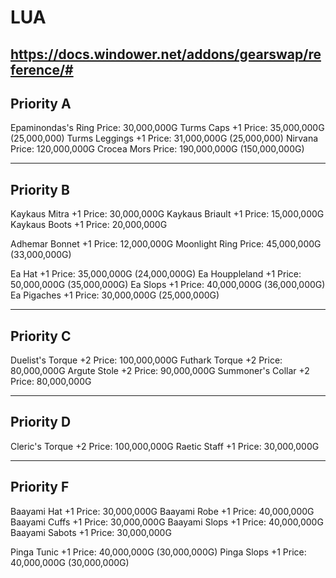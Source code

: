 # LUA
https://docs.windower.net/addons/gearswap/reference/#
-----------
Priority A
-----------
Epaminondas's Ring        Price: 30,000,000G
Turms Caps +1             Price: 35,000,000G (25,000,000)
Turms Leggings +1         Price: 31,000,000G (25,000,000)
Nirvana                   Price: 120,000,000G
Crocea Mors               Price: 190,000,000G (150,000,000G)


-----------
Priority B
-----------
Kaykaus Mitra +1          Price: 30,000,000G
Kaykaus Briault +1        Price: 15,000,000G
Kaykaus Boots +1          Price: 20,000,000G

Adhemar Bonnet +1         Price: 12,000,000G
Moonlight Ring            Price: 45,000,000G (33,000,000G)

Ea Hat +1                 Price: 35,000,000G (24,000,000G)
Ea Houppleland +1         Price: 50,000,000G (35,000,000G)
Ea Slops +1               Price: 40,000,000G (36,000,000G)
Ea Pigaches +1            Price: 30,000,000G (25,000,000G)


-----------
Priority C
-----------
Duelist's Torque +2       Price: 100,000,000G
Futhark Torque +2         Price: 80,000,000G
Argute Stole +2           Price: 90,000,000G
Summoner's Collar +2      Price: 80,000,000G


-----------
Priority D
-----------
Cleric's Torque +2        Price: 100,000,000G
Raetic Staff +1           Price: 30,000,000G


-----------
Priority F
-----------
Baayami Hat +1            Price: 30,000,000G
Baayami Robe +1           Price: 40,000,000G
Baayami Cuffs +1          Price: 30,000,000G
Baayami Slops +1          Price: 40,000,000G
Baayami Sabots +1         Price: 30,000,000G


Pinga Tunic +1            Price: 40,000,000G (30,000,000G)
Pinga Slops +1            Price: 40,000,000G (30,000,000G)
